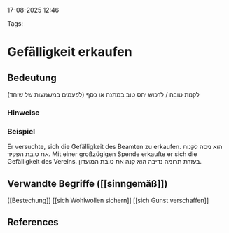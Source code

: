 
17-08-2025 12:46


Tags: 

# Gefälligkeit erkaufen


## Bedeutung
לקנות טובה / לרכוש יחס טוב במתנה או כסף (לפעמים במשמעות של שוחד)

### Hinweise


### Beispiel
Er versuchte, sich die Gefälligkeit des Beamten zu erkaufen.
הוא ניסה לקנות את טובת הפקיד.
Mit einer großzügigen Spende erkaufte er sich die Gefälligkeit des Vereins.
בעזרת תרומה נדיבה הוא קנה את טובת המועדון.


## Verwandte Begriffe  ([[sinngemäß]])
[[Bestechung]]
[[sich Wohlwollen sichern]]
[[sich Gunst verschaffen]]

## References
